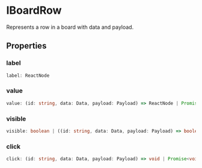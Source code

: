 # IBoardRow

Represents a row in a board with data and payload.

## Properties

### label

```ts
label: ReactNode
```

### value

```ts
value: (id: string, data: Data, payload: Payload) => ReactNode | Promise<ReactNode>
```

### visible

```ts
visible: boolean | ((id: string, data: Data, payload: Payload) => boolean | Promise<boolean>)
```

### click

```ts
click: (id: string, data: Data, payload: Payload) => void | Promise<void>
```
